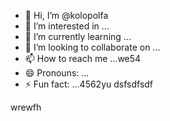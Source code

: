 - 👋 Hi, I’m @kolopolfa
- 👀 I’m interested in ...
- 🌱 I’m currently learning ...
- 💞️ I’m looking to collaborate on ...
- 📫 How to reach me ...we54
- 😄 Pronouns: ...
- ⚡ Fun fact: ...4562yu
dsfsdfsdf
<!---werdfgdf
kolopolfa/kolopolfa is a ✨ special ✨ repository bdsrwefecause its `README.md` (this file) appears on your GitHub profile.5645
You can click the Preview link to take a look at your changes.
--->
wrewfh
